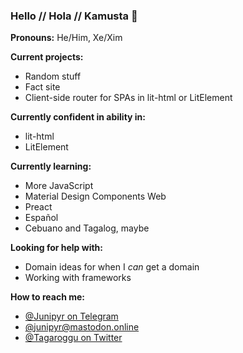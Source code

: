### Hello // Hola // Kamusta 👋
<!--[![tagaroggu's DEV Profile](https://d2fltix0v2e0sb.cloudfront.net/dev-badge.svg)](https://dev.to/tagaroggu)-->

**Pronouns:**
He/Him, Xe/Xim

**Current projects:**
- Random stuff
- Fact site
- Client-side router for SPAs in lit-html or LitElement

**Currently confident in ability in:**
- lit-html
- LitElement

**Currently learning:**
- More JavaScript
- Material Design Components Web
- Preact
- Español
- Cebuano and Tagalog, maybe

**Looking for help with:**
- Domain ideas for when I *can* get a domain
- Working with frameworks

**How to reach me:**
- [@Junipyr on Telegram](https://t.me/@Junipyr)
- [@junipyr@mastodon.online](https://mastodon.online/@junipyr)
- [@Tagaroggu on Twitter](https://twitter.com/tagaroggu)

<!--
**tagaroggu/tagaroggu** is a ✨ _special_ ✨ repository because its `README.md` (this file) appears on your GitHub profile.

Here are some ideas to get you started:

- 🔭 I’m currently working on ...
- 🌱 I’m currently learning ...
- 👯 I’m looking to collaborate on ...
- 🤔 I’m looking for help with ...
- 💬 Ask me about ...
- 📫 How to reach me: ...
- 😄 Pronouns: ...
- ⚡ Fun fact: ...
-->
